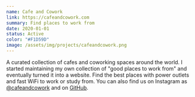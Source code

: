 ```yaml
---
name: Cafe and Cowork
link: https://cafeandcowork.com
summary: Find places to work from
date: 2020-01-01
status: Active
color: "#F1D59D"
image: /assets/img/projects/cafeandcowork.png
---
```


A curated collection of cafes and coworking spaces around the world. I started maintaining my own collection of "good places to work from" and eventually turned it into a website. Find the best places with power outlets and fast WiFi to work or study from. You can also find us on Instagram as [@cafeandcowork](https://instagram.com/cafeandcowork) and on [GitHub](https://github.com/pqvst/cafeandcowork).
